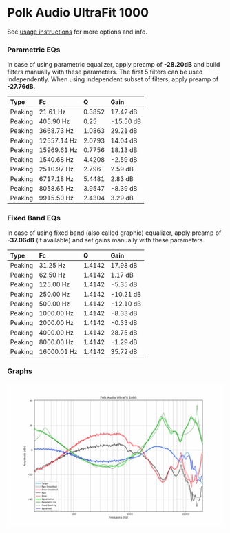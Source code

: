 # Polk Audio UltraFit 1000
See [usage instructions](https://github.com/jaakkopasanen/AutoEq#usage) for more options and info.

### Parametric EQs
In case of using parametric equalizer, apply preamp of **-28.20dB** and build filters manually
with these parameters. The first 5 filters can be used independently.
When using independent subset of filters, apply preamp of **-27.76dB**.

| Type    | Fc          |      Q | Gain      |
|:--------|:------------|:-------|:----------|
| Peaking | 21.61 Hz    | 0.3852 | 17.42 dB  |
| Peaking | 405.90 Hz   | 0.25   | -15.50 dB |
| Peaking | 3668.73 Hz  | 1.0863 | 29.21 dB  |
| Peaking | 12557.14 Hz | 2.0793 | 14.04 dB  |
| Peaking | 15969.61 Hz | 0.7756 | 18.13 dB  |
| Peaking | 1540.68 Hz  | 4.4208 | -2.59 dB  |
| Peaking | 2510.97 Hz  | 2.796  | 2.59 dB   |
| Peaking | 6717.18 Hz  | 5.4481 | 2.83 dB   |
| Peaking | 8058.65 Hz  | 3.9547 | -8.39 dB  |
| Peaking | 9915.50 Hz  | 2.4304 | 3.29 dB   |

### Fixed Band EQs
In case of using fixed band (also called graphic) equalizer, apply preamp of **-37.06dB**
(if available) and set gains manually with these parameters.

| Type    | Fc          |      Q | Gain      |
|:--------|:------------|:-------|:----------|
| Peaking | 31.25 Hz    | 1.4142 | 17.98 dB  |
| Peaking | 62.50 Hz    | 1.4142 | 1.17 dB   |
| Peaking | 125.00 Hz   | 1.4142 | -5.35 dB  |
| Peaking | 250.00 Hz   | 1.4142 | -10.21 dB |
| Peaking | 500.00 Hz   | 1.4142 | -12.10 dB |
| Peaking | 1000.00 Hz  | 1.4142 | -8.33 dB  |
| Peaking | 2000.00 Hz  | 1.4142 | -0.33 dB  |
| Peaking | 4000.00 Hz  | 1.4142 | 28.75 dB  |
| Peaking | 8000.00 Hz  | 1.4142 | -1.29 dB  |
| Peaking | 16000.01 Hz | 1.4142 | 35.72 dB  |

### Graphs
![](./Polk%20Audio%20UltraFit%201000.png)